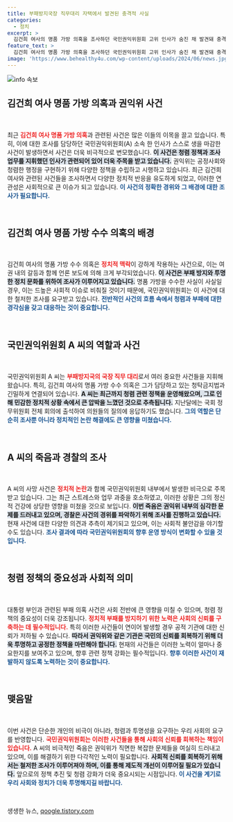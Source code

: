 ```yaml
---
title: 부패방지국장 직무대리 자택에서 발견된 충격적 사실
categories:
  - 정치
excerpt: >
  김건희 여사의 명품 가방 의혹을 조사하던 국민권익위원회 고위 인사가 숨진 채 발견돼 충격을 주고 있습니다. 그가 남긴 유서와 업무 과중은 과연 어떤 진실을 드러낼까요?
feature_text: >
  김건희 여사의 명품 가방 의혹을 조사하던 국민권익위원회 고위 인사가 숨진 채 발견돼 충격을 주고 있습니다. 그가 남긴 유서와 업무 과중은 과연 어떤 진실을 드러낼까요?
image: 'https://www.behealthy4u.com/wp-content/uploads/2024/06/news.jpg'
---
```


<p><img src="https://www.behealthy4u.com/wp-content/uploads/2024/06/news.jpg" alt="info 속보" /></p>

<h2 data-ke-size="size26">김건희 여사 명품 가방 의혹과 권익위 사건</h2>

<p data-ke-size="size16">&nbsp;</p>

<p>최근 <b><span style="color: #ee2323;">김건희 여사 명품 가방 의혹</span></b>과 관련된 사건은 많은 이들의 이목을 끌고 있습니다. 특히, 이에 대한 조사를 담당하던 국민권익위원회(A) 소속 한 인사가 스스로 생을 마감한 사건이 발생하면서 사건은 더욱 비극적으로 변모했습니다. <b><span style="background-color: #21538527;">이 사건은 청렴 정책과 조사 업무를 지휘했던 인사가 관련되어 있어 더욱 주목을 받고 있습니다.</span></b> 권익위는 공정사회와 청렴한 행정을 구현하기 위해 다양한 정책을 수립하고 시행하고 있습니다. 최근 김건희 여사와 관련된 사건들을 조사하면서 다양한 정치적 반응을 유도하게 되었고, 이러한 연관성은 사회적으로 큰 이슈가 되고 있습니다. <b><span style="color: #1a5490;">이 사건의 정확한 경위와 그 배경에 대한 조사가 필요합니다.</span></b> </p>

<p data-ke-size="size16">&nbsp;</p>

<h2 data-ke-size="size26">김건희 여사 명품 가방 수수 의혹의 배경</h2>

<p data-ke-size="size16">&nbsp;</p>

<p>김건희 여사의 명품 가방 수수 의혹은 <b><span style="color: #ee2323;">정치적 맥락</span></b>이 강하게 작용하는 사건으로, 이는 여권 내의 갈등과 함께 언론 보도에 의해 크게 부각되었습니다. <b><span style="background-color: #21538527;">이 사건은 부패 방지와 투명한 정치 문화를 위하여 조사가 이루어지고 있습니다.</span></b> 명품 가방을 수수한 사실이 사실일 경우, 이는 드높은 사회적 이슈로 비춰질 것이기 때문에, 국민권익위원회는 이 사건에 대한 철저한 조사를 요구받고 있습니다. <b><span style="color: #1a5490;">전반적인 사건의 흐름 속에서 청렴과 부패에 대한 경각심을 갖고 대응하는 것이 중요합니다.</span></b></p>

<p data-ke-size="size16">&nbsp;</p>

<h2 data-ke-size="size26">국민권익위원회 A 씨의 역할과 사건</h2>

<p data-ke-size="size16">&nbsp;</p>

<p>국민권익위원회 A 씨는 <b><span style="color: #ee2323;">부패방지국의 국장 직무 대리</span></b>로서 여러 중요한 사건들을 지휘해 왔습니다. 특히, 김건희 여사의 명품 가방 수수 의혹은 그가 담당하고 있는 청탁금지법과 긴밀하게 연결되어 있습니다. <b><span style="background-color: #21538527;">A 씨는 최근까지 청렴 관련 정책을 운영해왔으며, 그로 인해 민감한 정치적 상황 속에서 큰 압박을 느꼈던 것으로 추측됩니다.</span></b> 지난달에는 국회 정무위원회 전체 회의에 출석하여 의원들의 질의에 응답하기도 했습니다. <b><span style="color: #1a5490;">그의 역할은 단순히 조사뿐 아니라 정치적인 논란 해결에도 큰 영향을 미쳤습니다.</span></b></p>

<p data-ke-size="size16">&nbsp;</p>

<h2 data-ke-size="size26">A 씨의 죽음과 경찰의 조사</h2>

<p data-ke-size="size16">&nbsp;</p>

<p>A 씨의 사망 사건은 <b><span style="color: #ee2323;">정치적 논란</span></b>과 함께 국민권익위원회 내부에서 발생한 비극으로 주목받고 있습니다. 그는 최근 스트레스와 업무 과중을 호소하였고, 이러한 상황은 그의 정신적 건강에 상당한 영향을 미쳤을 것으로 보입니다. <b><span style="background-color: #21538527;">이번 죽음은 권익위 내부의 심각한 문제를 드러내고 있으며, 경찰은 사건의 경위를 파악하기 위해 조사를 진행하고 있습니다.</span></b> 현재 사건에 대한 다양한 의견과 추측이 제기되고 있으며, 이는 사회적 불안감을 야기할 수도 있습니다. <b><span style="color: #1a5490;">조사 결과에 따라 국민권익위원회의 향후 운영 방식이 변화할 수 있을 것입니다.</span></b></p>

<p data-ke-size="size16">&nbsp;</p>

<h2 data-ke-size="size26">청렴 정책의 중요성과 사회적 의미</h2>

<p data-ke-size="size16">&nbsp;</p>

<p>대통령 부인과 관련된 부패 의혹 사건은 사회 전반에 큰 영향을 미칠 수 있으며, 청렴 정책의 중요성이 더욱 강조됩니다. <b><span style="color: #ee2323;">정치적 부패를 방지하기 위한 노력은 사회의 신뢰를 구축하는 데 필수적입니다.</span></b> 특히 이러한 사건들이 연이어 발생할 경우 공적 기관에 대한 신뢰가 저하될 수 있습니다. <b><span style="background-color: #21538527;">따라서 권익위와 같은 기관은 국민의 신뢰를 회복하기 위해 더욱 투명하고 공정한 정책을 마련해야 합니다.</span></b> 현재의 사건들은 이러한 노력이 얼마나 중요한지를 보여주고 있으며, 향후 관련 정책 강화는 필수적입니다. <b><span style="color: #1a5490;">향후 이러한 사건이 재발하지 않도록 노력하는 것이 중요합니다.</span></b></p>

<p data-ke-size="size16">&nbsp;</p>

<h2 data-ke-size="size26">맺음말</h2>

<p data-ke-size="size16">&nbsp;</p>

<p>이번 사건은 단순한 개인의 비극이 아니라, 청렴과 투명성을 요구하는 우리 사회의 요구를 반영합니다. <b><span style="color: #ee2323;">국민권익위원회는 이러한 사건들을 통해 사회의 신뢰를 회복하는 책임이 있습니다.</span></b> A 씨의 비극적인 죽음은 권익위가 직면한 복잡한 문제들을 여실히 드러내고 있으며, 이를 해결하기 위한 다각적인 노력이 필요합니다. <b><span style="background-color: #21538527;">사회적 신뢰를 회복하기 위해서는 철저한 조사가 이루어져야 하며, 이를 통해 제도적 개선이 이루어질 필요가 있습니다.</span></b> 앞으로의 정책 추진 및 청렴 강화가 더욱 중요시되는 시점입니다. <b><span style="color: #1a5490;">이 사건을 계기로 우리 사회와 정치가 더욱 투명해지길 바랍니다.</span></b> </p>

<p data-ke-size="size16">&nbsp;</p>
생생한 뉴스, <a href="https://qoogle.tistory.com" rel="dofollow">qoogle.tistory.com</a>


